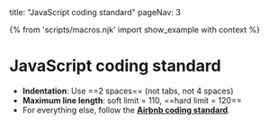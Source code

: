 <frontmatter>
title: "JavaScript coding standard"
pageNav: 3
</frontmatter>

{% from 'scripts/macros.njk' import show_example with context %}

# JavaScript coding standard

* **Indentation**: Use ==2 spaces== (not tabs, not 4 spaces)
* **Maximum line length**: soft limit = 110, ==hard limit = 120==
* For everything else, follow the [**Airbnb coding standard**](https://github.com/airbnb/javascript/blob/master/README.md).